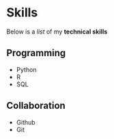 # Skills

Below is a _list_ of my **technical skills**

## Programming
- Python
- R
- SQL


## Collaboration
- Github
- Git
  
